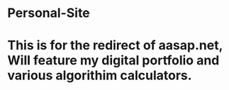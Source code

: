 # Personal-Site
# This is for the redirect of aasap.net, Will feature my digital portfolio and various algorithim calculators.
